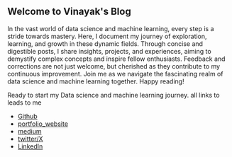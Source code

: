 
## Welcome to Vinayak's Blog

In the vast world of data science and machine learning, every step is a stride towards mastery. Here, I document my journey of exploration, learning, and growth in these dynamic fields. Through concise and digestible posts, I share insights, projects, and experiences, aiming to demystify complex concepts and inspire fellow enthusiasts. Feedback and corrections are not just welcome, but cherished as they contribute to my continuous improvement. Join me as we navigate the fascinating realm of data science and machine learning together. Happy reading!

Ready to start my Data science and machine learning journey.
 all links to leads to me
 - [Github](https://github.com/coding4vinayak)
 - [portfolio_website](https://vinayakss.vercel.app)
 - [medium](https://medium.com/@coding4vinayak)
 - [twitter/X](https://twitter.com/coding4vinayak)
 - [LinkedIn](https://www.linkedin.com/in/vinayak-sonawane-274906278/)
